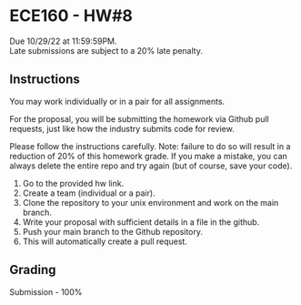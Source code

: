 # ECE160 - HW#8

Due 10/29/22 at 11:59:59PM.  
Late submissions are subject to a 20% late penalty.  


## Instructions
You may work individually or in a pair for all assignments. 

For the proposal, you will be submitting the homework via Github pull requests, just like how the industry submits code for review. 

Please follow the instructions carefully. Note: failure to do so will result in a reduction of 20% of this homework grade. If you make a mistake, you can always delete the entire repo and try again (but of course, save your code).  
1. Go to the provided hw link.  
2. Create a team (individual or a pair).  
3. Clone the repository to your unix environment and work on the main branch.
4. Write your proposal with sufficient details in a file in the github.
5. Push your main branch to the Github repository.
6. This will automatically create a pull request.

## Grading

Submission - 100%
